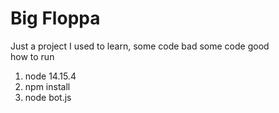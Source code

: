 # Big Floppa
Just a project I used to learn, some code bad some code good  
how to run  
1. node 14.15.4  
2. npm install  
3. node bot.js

